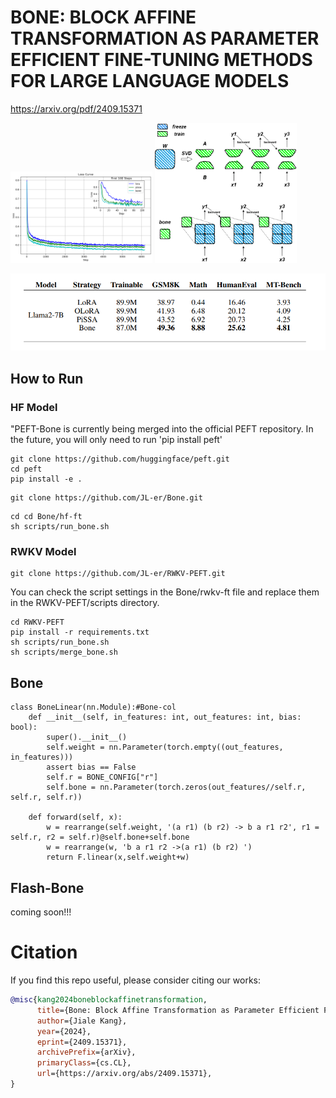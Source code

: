 # BONE: BLOCK AFFINE TRANSFORMATION AS PARAMETER EFFICIENT FINE-TUNING METHODS FOR LARGE LANGUAGE MODELS
https://arxiv.org/pdf/2409.15371

<p float="left">
  <img src="./assets/llama2-7b.png" width="45%" />
  <img src="./assets/train_step.png" width="45%" /> 
</p>

<p>
  <img src="./assets/score.png" />
</p>

## How to Run
### HF Model
"PEFT-Bone is currently being merged into the official PEFT repository. In the future, you will only need to run 'pip install peft'
```
git clone https://github.com/huggingface/peft.git
cd peft
pip install -e .
```
```
git clone https://github.com/JL-er/Bone.git
```
```
cd cd Bone/hf-ft
sh scripts/run_bone.sh
```
### RWKV Model
```
git clone https://github.com/JL-er/RWKV-PEFT.git
```
You can check the script settings in the Bone/rwkv-ft file and replace them in the RWKV-PEFT/scripts directory.
```
cd RWKV-PEFT
pip install -r requirements.txt
sh scripts/run_bone.sh
sh scripts/merge_bone.sh
```

## Bone
```
class BoneLinear(nn.Module):#Bone-col
    def __init__(self, in_features: int, out_features: int, bias: bool):
        super().__init__()
        self.weight = nn.Parameter(torch.empty((out_features, in_features)))
        assert bias == False
        self.r = BONE_CONFIG["r"]
        self.bone = nn.Parameter(torch.zeros(out_features//self.r, self.r, self.r))
    
    def forward(self, x):
        w = rearrange(self.weight, '(a r1) (b r2) -> b a r1 r2', r1 = self.r, r2 = self.r)@self.bone+self.bone
        w = rearrange(w, 'b a r1 r2 ->(a r1) (b r2) ')
        return F.linear(x,self.weight+w)
```
## Flash-Bone
coming soon!!!


# Citation
If you find this repo useful, please consider citing our works:
```bib
@misc{kang2024boneblockaffinetransformation,
      title={Bone: Block Affine Transformation as Parameter Efficient Fine-tuning Methods for Large Language Models}, 
      author={Jiale Kang},
      year={2024},
      eprint={2409.15371},
      archivePrefix={arXiv},
      primaryClass={cs.CL},
      url={https://arxiv.org/abs/2409.15371}, 
}
